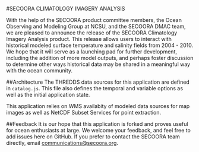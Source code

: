 #SECOORA CLIMATOLOGY IMAGERY ANALYSIS

With the help of the SECOORA product committee members, the Ocean Observing and Modeling Group at NCSU, and the SECOORA DMAC team, we are pleased to announce the release of the SECOORA Climatology Imagery Analysis product.  This release allows users to interact with historical modeled surface temperature and salinity fields from 2004 - 2010.  We hope that it will serve as a launching pad for further development, including the addition of more model outputs, and perhaps foster discussion to determine other ways historical data may be shared in a meaningful way with the ocean community.

##Architecture
The THREDDS data sources for this application are defined in `catalog.js`.  This file also defines the temporal and variable options as well as the initial application state.

This application relies on WMS availabity of modeled data sources for map images as well as NetCDF Subset Services for point extraction.

##Feedback
It is our hope that this application is forked and proves useful for ocean enthusiasts at large.  We welcome your feedback, and feel free to add issues here on GitHub.  If you prefer to contact the SECOORA team directly, email [communications@secoora.org](mailto:communications@secoora.org).
